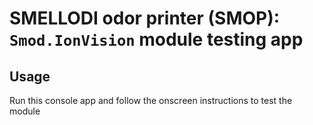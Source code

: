 # SMELLODI odor printer (SMOP): `Smod.IonVision` module testing app

## Usage

Run this console app and follow the onscreen instructions to test the module
